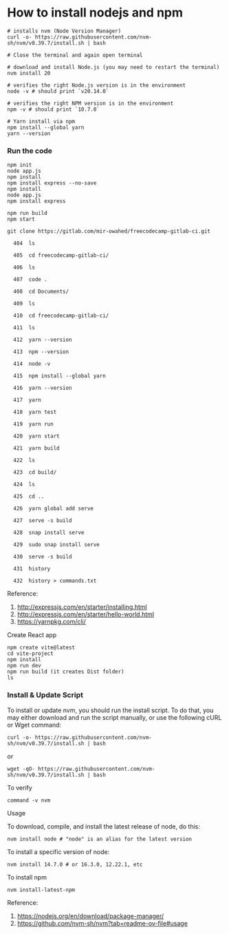 # How to install nodejs and npm
```
# installs nvm (Node Version Manager)
curl -o- https://raw.githubusercontent.com/nvm-sh/nvm/v0.39.7/install.sh | bash

# Close the terminal and again open terminal

# download and install Node.js (you may need to restart the terminal)
nvm install 20

# verifies the right Node.js version is in the environment
node -v # should print `v20.14.0`

# verifies the right NPM version is in the environment
npm -v # should print `10.7.0`

# Yarn install via npm
npm install --global yarn
yarn --version
```
### Run the code
```
npm init
node app.js
npm install
npm install express --no-save
npm install
node app.js
npm install express
```
```
npm run build
npm start
```
```
git clone https://gitlab.com/mir-owahed/freecodecamp-gitlab-ci.git

  404  ls

  405  cd freecodecamp-gitlab-ci/

  406  ls

  407  code .

  408  cd Documents/

  409  ls

  410  cd freecodecamp-gitlab-ci/

  411  ls

  412  yarn --version

  413  npm --version

  414  node -v

  415  npm install --global yarn

  416  yarn --version

  417  yarn

  418  yarn test

  419  yarn run

  420  yarn start

  421  yarn build

  422  ls

  423  cd build/

  424  ls

  425  cd ..

  426  yarn global add serve

  427  serve -s build

  428  snap install serve

  429  sudo snap install serve

  430  serve -s build

  431  history

  432  history > commands.txt
```
Reference:
1. <http://expressjs.com/en/starter/installing.html>
2. <http://expressjs.com/en/starter/hello-world.html>
3. <https://yarnpkg.com/cli/>


Create React app
```
npm create vite@latest
cd vite-project
npm install
npm run dev
npm run build (it creates Dist folder)
ls
```




### Install & Update Script

To install or update nvm, you should run the install script. To do that, you may either download and run the script manually, or use the following cURL or Wget command:
```
curl -o- https://raw.githubusercontent.com/nvm-sh/nvm/v0.39.7/install.sh | bash
```
or
```
wget -qO- https://raw.githubusercontent.com/nvm-sh/nvm/v0.39.7/install.sh | bash
```
To verify
```
command -v nvm
```

Usage

To download, compile, and install the latest release of node, do this:
```
nvm install node # "node" is an alias for the latest version
```
To install a specific version of node:
```
nvm install 14.7.0 # or 16.3.0, 12.22.1, etc
```
To install npm
```
nvm install-latest-npm
```
Reference:
1. <https://nodejs.org/en/download/package-manager/>
2. <https://github.com/nvm-sh/nvm?tab=readme-ov-file#usage>

